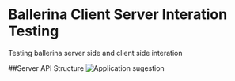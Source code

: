 # Ballerina Client Server Interation Testing
Testing ballerina server side and client side interation

##Server API Structure
![Application sugestion](docs/apiStructure.png.png)
